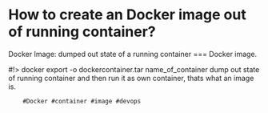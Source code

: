 # How to create an Docker image out of running container?

Docker Image:
  dumped out state of a running container === Docker image.

  #!> docker export -o dockercontainer.tar name_of_container
  dump out state of running container and then run it as own container,
  thats what an image is.

        #Docker #container #image #devops
